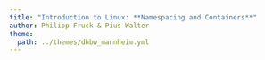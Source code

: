 ```yaml
---
title: "Introduction to Linux: **Namespacing and Containers**"
author: Philipp Fruck & Pius Walter
theme:
  path: ../themes/dhbw_mannheim.yml
---
```


